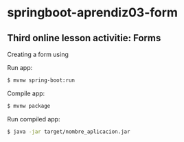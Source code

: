 # springboot-aprendiz03-form
## Third online lesson activitie: Forms

Creating a form
using 

Run app:
```sh
$ mvnw spring-boot:run
```

Compile app:
```sh
$ mvnw package
```

Run compiled app:
```sh
$ java -jar target/nombre_aplicacion.jar
```